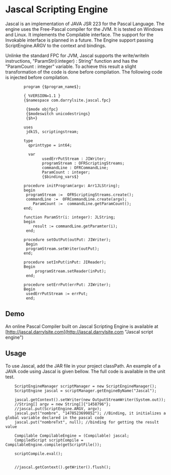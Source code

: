 Jascal Scripting Engine
========================

Jascal is an implementation of JAVA JSR 223 for the Pascal Language.
The engine uses the Free-Pascal compiler for the JVM. It is tested on Windows and Linux.
It implements the Compilable interface. The support for the Invokable interface is planned in a future.
The Engine support passing ScriptEngine.ARGV to the context and bindings.

Unlinke the standard FPC for JVM, Jascal supports the write/writeln instructions, "ParamStr(i:integer) : String" function and has the "ParamCount : integer" variable. To achieve this result a slight transformation of the code is done before compilation. The following code is injected before compilation.

			program {$program_name$};

  			{ %VERSION=1.1 }
  			{$namespace com.darrylsite.jascal.fpc}
  
 			 {$mode objfpc}
  			 {$modeswitch unicodestrings}
 			 {$h+}
  
  			uses
   			 jdk15, scriptingstream;
  
  			type
  			  qprinttype = int64;
  
  			  var
  			        usedErrPutStream : JIWriter;
    			    programStream : OFRScriptingStreams;
			        commandLine : OFRCommandLine;
 			        ParamCount : integer;
 			        {$binding_vars$}

 			procedure initProgram(argv: Arr1JLString);
  			begin
   			 programStream :=  OFRScriptingStreams.create(); 
   			 commandLine :=  OFRCommandLine.create(argv);
    			ParamCount :=  commandLine.getParamCount();
  			end;
  
  			function ParamStr(i: integer): JLString;
  			begin
    			result := commandLine.getParamter(i);
 			 end;
  
  			procedure setOutPut(outPut: JIWriter);
 			 Begin
   			 programStream.setWriter(outPut);
  			end;
  
  			procedure setInPut(inPut: JIReader);
  			Begin
    			 programStream.setReader(inPut);
 			 end;
  
  			procedure setErrPut(errPut: JIWriter);
  			Begin
   			 usedErrPutStream := errPut;
 			 end;


Demo
-------

An online Pascal Compiler built on Jascal Scripting Engine is available at [http://jascal.darrylsite.com](http://jascal.darrylsite.com "Jascal script engine") 


Usage
-------

To use Jascal, add the JAR file in your project classPath. An example of a JAVA code using Jascal is given bellow. The full code is available in the unit test.

        ScriptEngineManager scriptManager = new ScriptEngineManager();
        ScriptEngine jascal = scriptManager.getEngineByName("Jascal");

        jascal.getContext().setWriter(new OutputStreamWriter(System.out));
        //String[] argv = new String[]{"1458796"};
        //jascal.put(ScriptEngine.ARGV, argv);
        jascal.put("nombre", "1478523699852"); //Binding, it initializes a global variable declared in the pascal code
        jascal.put("nombreTxt", null); //binding for getting the result value

        Compilable CompilableEngine = (Compilable) jascal;
        CompiledScript scriptCompile = CompilableEngine.compile(getScriptFile());

        scriptCompile.eval();
        

        //jascal.getContext().getWriter().flush();
